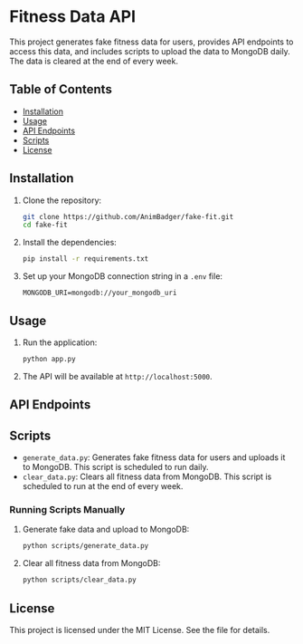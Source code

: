 # Fitness Data API

This project generates fake fitness data for users, provides API endpoints to access this data, and includes scripts to upload the data to MongoDB daily. The data is cleared at the end of every week.

## Table of Contents

- [Installation](#installation)
- [Usage](#usage)
- [API Endpoints](#api-endpoints)
- [Scripts](#scripts)
- [License](#license)

## Installation

1. Clone the repository:
    ```sh
    git clone https://github.com/AnimBadger/fake-fit.git
    cd fake-fit
    ```

2. Install the dependencies:
    ```sh
    pip install -r requirements.txt
    ```

3. Set up your MongoDB connection string in a `.env` file:
    ```env
    MONGODB_URI=mongodb://your_mongodb_uri
    ```

## Usage

1. Run the application:
    ```sh
    python app.py
    ```

2. The API will be available at `http://localhost:5000`.

## API Endpoints


## Scripts

- `generate_data.py`: Generates fake fitness data for users and uploads it to MongoDB. This script is scheduled to run daily.
- `clear_data.py`: Clears all fitness data from MongoDB. This script is scheduled to run at the end of every week.

### Running Scripts Manually

1. Generate fake data and upload to MongoDB:
    ```sh
    python scripts/generate_data.py
    ```

2. Clear all fitness data from MongoDB:
    ```sh
    python scripts/clear_data.py
    ```

## License

This project is licensed under the MIT License. See the  file for details.